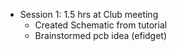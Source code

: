 - Session 1: 1.5 hrs at Club meeting
  - Created Schematic from tutorial
  - Brainstormed pcb idea (efidget)
